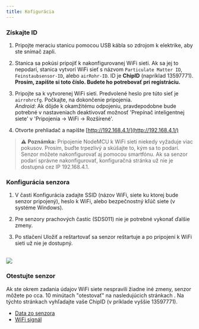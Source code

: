 ```yaml
---
title: Kofigurácia
---
```

### Získajte ID
1. Pripojte meraciu stanicu pomocou USB kábla so zdrojom k elektrike, aby ste snímač zapli.

2. Stanica sa pokúsi pripojiť k nakonfigurovanej WiFi sieti. Ak sa jej to nepodarí, stanica vytvorí WiFi sieť s názvom `Particulate Matter ID`, `Feinstaubsensor-ID`, alebo `airRohr-ID`. ID je **ChipID** (napríklad 13597771). **Prosím, zapíšte si toto číslo. Budete ho potrebovať pri registráciu.**


3. Pripojte sa k vytvorenej WiFi sieti. Predvolené heslo pre túto sieť je `airrohrcfg`. Počkajte, na dokončenie pripojenia. <br>*Android*: Ak dôjde k okamžitému odpojeniu, pravdepodobne bude potrebné v nastaveniach deaktivovať možnosť 'Prepínač inteligentnej siete' v 'Pripojenia -> WiFi -> Rozšírené'.


4. Otvorte prehliadač a napíšte [http://192.168.4.1/](http://192.168.4.1/)

> ⚠️ **Poznámka:** Pripojenie NodeMCU k WiFi sieti niekedy vyžaduje viac pokusov. Prosím, buďte trpezlivý a skúšajte to, kým sa to podarí. Senzor môžete nakonfigurovať aj pomocou smartfónu. Ak sa senzor podarí správne nakonfigurovať, konfiguračná stránka už nie je dostupná cez IP 192.168.4.1.


### Konfigurácia senzora
1. V časti Konfigurácia zadajte SSID (názov WiFi, siete ku ktorej bude senzor pripojený), heslo k WiFi, alebo bezpečnostný kľúč siete (v systéme Windows).

2. Pre senzory prachových častíc (SDS011) nie je potrebné vykonať ďalšie zmeny.

3. Po stlačení Uložiť a reštartovať sa senzor reštartuje a po pripojení k WiFi sieti už nie je dostupný.


<br>

<img src="../docs/airrohr_config_initial.jpg" loading="lazy"/>
<br>

### Otestujte senzor
Ak ste okrem zadania údajov WiFi siete nespravili žiadne iné zmeny, senzor môžete po cca. 10 minútach "otestovať" na nasledujúcich stránkach . Na týchto stránkach vyhľadajte vaše ChipID (v príklade vyššie 13597771).


 * [Data zo senzora](https://www.madavi.de/sensor/graph.php)
 * [WiFi signál](https://www.madavi.de/sensor/signal.php)
